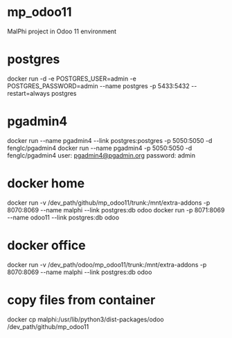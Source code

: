 # mp_odoo11
MalPhi project in Odoo 11 environment

# postgres
docker run -d -e POSTGRES_USER=admin -e POSTGRES_PASSWORD=admin --name postgres -p 5433:5432 --restart=always postgres

# pgadmin4
docker run --name pgadmin4 --link postgres:postgres -p 5050:5050 -d fenglc/pgadmin4
docker run --name pgadmin4 -p 5050:5050 -d fenglc/pgadmin4
user: pgadmin4@pgadmin.org
password: admin

# docker home
docker run -v /dev_path/github/mp_odoo11/trunk:/mnt/extra-addons  -p 8070:8069 --name malphi --link postgres:db odoo
docker run -p 8071:8069 --name odoo11 --link postgres:db odoo

# docker office
docker run -v /dev_path/odoo/mp_odoo11/trunk:/mnt/extra-addons  -p 8070:8069 --name malphi --link postgres:db odoo

# copy files from container
docker cp malphi:/usr/lib/python3/dist-packages/odoo /dev_path/github/mp_odoo11